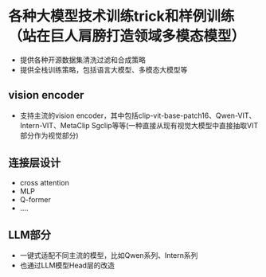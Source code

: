 # 各种大模型技术训练trick和样例训练（站在巨人肩膀打造领域多模态模型）
* 提供各种开源数据集清洗过滤和合成策略
* 提供全栈训练策略，包括语言大模型、多模态大模型等
## vision encoder
* 支持主流的vision encoder，其中包括clip-vit-base-patch16、Qwen-VIT、Intern-VIT、MetaClip Sgclip等等(一种直接从现有视觉大模型中直接抽取VIT部分作为视觉部分)
## 连接层设计
* cross attention
* MLP
* Q-former
* ....
## LLM部分
* 一键式适配不同主流的模型，比如Qwen系列、Intern系列
* 也通过LLM模型Head层的改造
